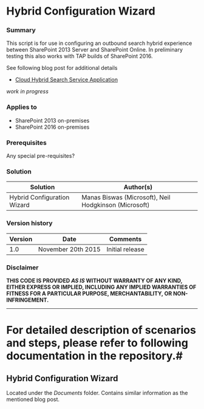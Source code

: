 # Hybrid Configuration Wizard #

### Summary ###
This script is for use in configuring an outbound search hybrid experience between SharePoint 2013 Server and SharePoint Online. In preliminary testing this also works with TAP builds of SharePoint 2016. 

See following blog post for additional details
- [Cloud Hybrid Search Service Application](http://blogs.msdn.com/b/spses/archive/2015/09/15/cloud-hybrid-search-service-application.aspx)

*work in progress*
 
### Applies to ###
-  SharePoint 2013 on-premises
-  SharePoint 2016 on-premises

### Prerequisites ###
Any special pre-requisites?

### Solution ###
Solution | Author(s)
---------|----------
Hybrid Configuration Wizard | Manas Biswas (Microsoft), Neil Hodgkinson (Microsoft)
 
### Version history ###
Version  | Date | Comments
---------| -----| --------
1.0  | November 20th 2015 | Initial release

### Disclaimer ###
**THIS CODE IS PROVIDED *AS IS* WITHOUT WARRANTY OF ANY KIND, EITHER EXPRESS OR IMPLIED, INCLUDING ANY IMPLIED WARRANTIES OF FITNESS FOR A PARTICULAR PURPOSE, MERCHANTABILITY, OR NON-INFRINGEMENT.**


----------

# For detailed description of scenarios and steps, please refer to following documentation in the repository.#

## Hybrid Configuration Wizard ##
Located under the *Documents* folder. Contains similar information as the mentioned blog post.